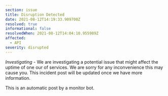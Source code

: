```yaml
---
section: issue
title: Disruption Detected
date: 2021-08-12T14:19:33.909700Z
resolved: true
informational: false
resolvedWhen: 2021-08-12T14:04:10.955989Z
affected:
  - API
severity: disrupted
---
```

*Investigating* - We are investigating a potential issue that might affect the uptime of one our of services. We are sorry for any inconvenience this may cause you. This incident post will be updated once we have more information.

This is an automatic post by a monitor bot.
        